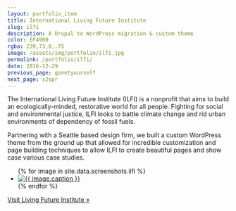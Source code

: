```yaml
---
layout: portfolio_item
title: International Living Future Institute
slug: ilfi
description: A Drupal to WordPress migration & custom theme
color: EF4900
rgba: 239,73,0,.75
image: /assets/img/portfolio/ilfi.jpg
permalink: /portfolio/ilfi/
date: 2016-12-29
previous_page: gonetyourself
next_page: s2spr
---
```


The International Living Future Institute (ILFI) is a nonprofit that aims to build an ecologically-minded, restorative world for all people. Fighting for social and environmental justice, ILFI looks to battle climate change and rid urban environments of dependency of fossil fuels.

Partnering with a Seattle based design firm, we built a custom WordPress theme from the ground up that allowed for incredible customization and page building techniques to allow ILFI to create beautiful pages and show case various case studies.

<ul class="list-inline clearfix">
{% for image in site.data.screenshots.ilfi %}
<li class="col-xs-2">
<a href="{{image.url}}" class="thumbnail lightbox">
  <img class="img-rounded" src="{{image.thumb}}" alt="{{ image.caption }}">
</a>
</li>
{% endfor %}
</ul>

[Visit Living Future Institute &raquo;](https://living-future.org)

